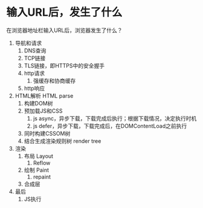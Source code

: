 # 输入URL后，发生了什么

在浏览器地址栏输入URL后，浏览器发生了什么？

1. 导航和请求
   1. DNS查询
   2. TCP链接
   3. TLS链接，即HTTPS中的安全握手
   4. http请求
      1. 强缓存和协商缓存
   5. http响应
2. HTML解析   HTML parse
   1. 构建DOM树
   2. 预加载JS和CSS
      1. js async，异步下载，下载完成后执行；根据下载情况，决定执行时机
      2. js defer，异步下载，下载完成后，在DOMContentLoad之前执行
   3. 同时构建CSSOM树
   4. 结合生成渲染规则树 render tree
3. 渲染
   1. 布局 Layout
      1. Reflow
   2. 绘制 Paint
      1. repaint
   3. 合成层
4. 最后
   1. JS执行
